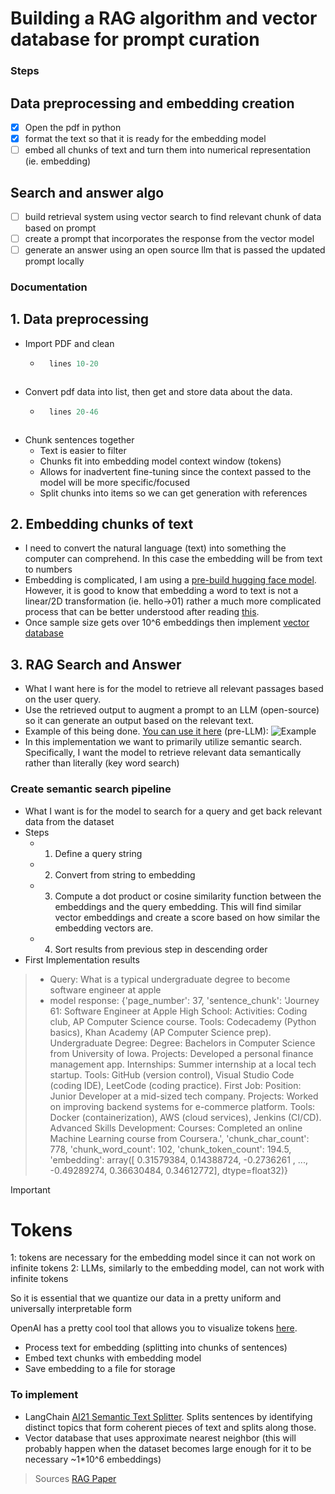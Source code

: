 # Building a RAG algorithm and vector database for prompt curation

### Steps

## Data preprocessing and embedding creation
- [x] Open the pdf in python
- [x] format the text so that it is ready for the embedding model
- [ ] embed all chunks of text and turn them into numerical representation (ie. embedding)

## Search and answer algo
- [ ] build retrieval system using vector search to find relevant chunk of data based on prompt
- [ ] create a prompt that incorporates the response from the vector model
- [ ] generate an answer using an open source llm that is passed the updated prompt locally

### Documentation

## 1. Data preprocessing

- Import PDF and clean
	- ``` python preview title="import pdf"
		lines 10-20
	```
- Convert pdf data into list, then get and store data about the data.
	- ``` python preview title="process data"
		lines 20-46
	```
- Chunk sentences together
	- Text is easier to filter
	- Chunks fit into embedding model context window (tokens)
	- Allows for inadvertent fine-tuning since the context passed to the model will be more specific/focused
	- Split chunks into items so we can get generation with references

## 2. Embedding chunks of text
- I need to convert the natural language (text) into something the computer can comprehend. In this case the embedding will be from text to numbers
- Embedding is complicated, I am using a [pre-build hugging face model](https://huggingface.co/mixedbread-ai/mxbai-embed-large-v1). However, it is good to know that embedding a word to text is not a linear/2D transformation (ie. hello->01) rather a much more complicated process that can be better understood after reading [this](https://vickiboykis.com/what_are_embeddings/index.html).
- Once sample size gets over 10^6 embeddings then implement [vector database](https://en.wikipedia.org/wiki/Vector_database)

## 3. RAG Search and Answer
- What I want here is for the model to retrieve all relevant passages based on the user query.
- Use the retrieved output to augment a prompt to an LLM (open-source) so it can generate an output based on the relevant text.
- Example of this being done. [You can use it here](https://huggingface.co/sentence-transformers/all-mpnet-base-v2) (pre-LLM): ![Example](../assets/embedding_example.png)
- In this implementation we want to primarily utilize semantic search. Specifically, I want the model to retrieve relevant data semantically rather than literally (key word search)

### Create semantic search pipeline
- What I want is for the model to search for a query and get back relevant data from the dataset
- Steps
	- 1. Define a query string
	- 2. Convert from string to embedding
	- 3. Compute a dot product or cosine similarity function between the embeddings and the query embedding. This will find similar vector embeddings and create a score based on how similar the embedding vectors are.
	- 4. Sort results from previous step in descending order
- First Implementation results
> - Query: What is a typical undergraduate degree to become software engineer at apple
> - model response: {'page_number': 37, 'sentence_chunk': 'Journey 61: Software Engineer at Apple High School: Activities: Coding club, AP Computer Science course. Tools: Codecademy (Python basics), Khan Academy (AP Computer Science prep). Undergraduate Degree: Degree: Bachelors in Computer Science from University of Iowa. Projects: Developed a personal finance management app. Internships: Summer internship at a local tech startup. Tools: GitHub (version control), Visual Studio Code (coding IDE), LeetCode (coding practice). First Job: Position: Junior Developer at a mid-sized tech company. Projects: Worked on improving backend systems for e-commerce platform. Tools: Docker (containerization), AWS (cloud services), Jenkins (CI/CD). Advanced Skills Development: Courses: Completed an online Machine Learning course from Coursera.', 'chunk_char_count': 778, 'chunk_word_count': 102, 'chunk_token_count': 194.5, 'embedding': array([ 0.31579384,  0.14388724, -0.2736261 , ..., -0.49289274,
        0.36630484,  0.34612772], dtype=float32)}

> [!IMPORTANT]
> # Tokens
> 1: tokens are necessary for the embedding model since it can not work on infinite tokens
> 2: LLMs, similarly to the embedding model, can not work with infinite tokens
>
> So it is essential that we quantize our data in a pretty uniform and universally interpretable
> form
>
> OpenAI has a pretty cool tool that allows you to visualize tokens [here](https://platform.openai.com/tokenizer).

- Process text for embedding (splitting into chunks of sentences)
- Embed text chunks with embedding model
- Save embedding to a file for storage

### To implement
- LangChain [AI21 Semantic Text Splitter](https://python.langchain.com/v0.1/docs/integrations/document_transformers/ai21_semantic_text_splitter/). Splits sentences by identifying distinct topics that form coherent pieces of text and splits along those.
- Vector database that uses approximate nearest neighbor (this will probably happen when the dataset becomes large enough for it to be necessary ~1*10^6 embeddings)

> Sources
> [RAG Paper](https://arxiv.org/pdf/2005.11401)
